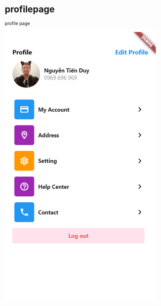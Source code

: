 # profilepage

profile page

![alt text](https://github.com/mfnintd/Flutter_HIT/blob/f1c2f26f2405eb0350dc6492c07dfbed73beb222/profilepage/screenshot.png)
